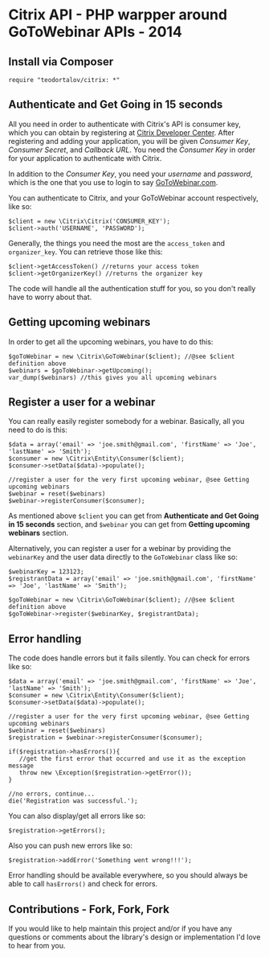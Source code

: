 Citrix API - PHP warpper around GoToWebinar APIs - 2014
======

Install via Composer
--

`require "teodortalov/citrix: *"`

Authenticate and Get Going in 15 seconds
--

All you need in order to authenticate with Citrix's API is consumer key, which you can obtain by registering at [Citrix Developer Center][1]. After registering and adding your application, you will be given *Consumer Key*, 
*Consumer Secret*, and *Callback URL*. You need the *Consumer Key* in order for your application to authenticate with Citrix. 

In addition to the *Consumer Key*, you need your *username* and *password*, which is the one that you use to login to say [GoToWebinar.com][2].

You can authenticate to Citrix, and your GoToWebinar account respectively, like so:


    $client = new \Citrix\Citrix('CONSUMER_KEY');
    $client->auth('USERNAME', 'PASSWORD'); 


Generally, the things you need the most are the `access_token` and `organizer_key`. You can retrieve those like this:

    $client->getAccessToken() //returns your access token
    $client->getOrganizerKey() //returns the organizer key

The code will handle all the authentication stuff for you, so you don't really have to worry about that. 

Getting upcoming webinars
--

In order to get all the upcoming webinars, you have to do this:

    $goToWebinar = new \Citrix\GoToWebinar($client); //@see $client definition above 
    $webinars = $goToWebinar->getUpcoming();
    var_dump($webinars) //this gives you all upcoming webinars


Register a user for a webinar
--

You can really easily register somebody for a webinar. Basically, all you need to do is this:

    $data = array('email' => 'joe.smith@gmail.com', 'firstName' => 'Joe', 'lastName' => 'Smith');
    $consumer = new \Citrix\Entity\Consumer($client);
    $consumer->setData($data)->populate();
    
    //register a user for the very first upcoming webinar, @see Getting upcoming webinars
    $webinar = reset($webinars)
    $webinar->registerConsumer($consumer);

As mentioned above `$client` you can get from **Authenticate and Get Going in 15 seconds** section, and `$webinar` you can get from  **Getting upcoming webinars** section. 

Alternatively, you can register a user for a webinar by providing the `webinarKey` and the user data directly to the `GoToWebinar` class like so:

    $webinarKey = 123123;
    $registrantData = array('email' => 'joe.smith@gmail.com', 'firstName' => 'Joe', 'lastName' => 'Smith');
    
    $goToWebinar = new \Citrix\GoToWebinar($client); //@see $client definition above
    $goToWebinar->register($webinarKey, $registrantData);

Error handling
--

The code does handle errors but it fails silently. You can check for errors like so:

    $data = array('email' => 'joe.smith@gmail.com', 'firstName' => 'Joe', 'lastName' => 'Smith');
    $consumer = new \Citrix\Entity\Consumer($client);
    $consumer->setData($data)->populate();
    
    //register a user for the very first upcoming webinar, @see Getting upcoming webinars
    $webinar = reset($webinars)
    $registration = $webinar->registerConsumer($consumer);
    
    if($registration->hasErrors()){
       //get the first error that occurred and use it as the exception message
       throw new \Exception($registration->getError());
    }
       
    //no errors, continue...
    die('Registration was successful.');

You can also display/get all errors like so:

    $registration->getErrors();

Also you can push new errors like so:

    $registration->addError('Something went wrong!!!');

Error handling should be available everywhere, so you should always be able to call `hasErrors()` and check for errors.

Contributions - Fork, Fork, Fork
--

If you would like to help maintain this project and/or if you have any questions or comments about the library's design or implementation I'd love to hear from you.


  [1]: https://developer.citrixonline.com/user/register
  [2]: http://GoToWebinar.com
